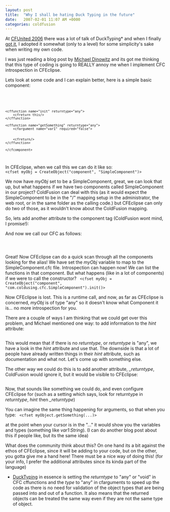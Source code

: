 ```yaml
---
layout: post
title:  "Why I shall be hating Duck Typing in the future"
date:   2007-02-01 11:07 AM +0000
categories: coldfusion
---
```

At <a href="http://www.cfunited.com/">CFUnited 2006</a> there was a lot of talk of DuckTyping* and when I finally <a href="http://blog.cutterscrossing.com/index.cfm/2006/6/30/Day-3">got it</a>, I  adopted it somewhat (only to a level) for some simplicity's sake when writing my own code.

I was just reading a blog post by <a href="http://www.blogoffusion.com/index.cfm/2007/1/31/What-I-did-to-Mach-II">Michael Dinowitz</a> and its got me thinking that this type of coding is going to REALLY annoy me when I implement CFC introspection in CFEclipse.

Lets look at some code and I can explain better, here is a simple basic component:

<code>
	<cfcomponent output="false">
		
	<cffunction name="init" returntype="any">
		<cfreturn this/>
	</cffunction>

	<cffunction name="getSomething" returntype="any">
		<cfargument name="var1" required="false">


		<cfreturn/>
	</cffunction>

	</cfcomponent>
	
</code>

In CFEclipse, when we call this we can do it like so:
<code>
	<cfset myObj = CreateObject("component", "SimpleComponent")>
</code>

We now have <em>myObj</em> set to be a SimpleComponent, great, we can look that up, but what happens if we have two components called SimpleComponent in our project? ColdFusion can deal with this (as it would expect the SimpleComponent to be in the "/" mapping setup in the administrator, the web root, or in the same folder as the calling code.) but CFEclipse can only do two of those, as it wouldn't know about the ColdFusion mapping.

So, lets add another attribute to the component tag (ColdFusion wont mind, I promise!):
<code>
	<cfcomponent output="false" alias="com.coldfusing.cfc.SimpleComponent">
</code>
And now we call our CFC as follows:

<code>
	<cfset myObj = CreateObject("component", "com.coldusing.cfc.SimpleComponent")>
</code>

Great! Now CFEclipse can do a quick scan through all the components looking for the alias! We have set the <em>myObj</em> variable to map to the SimpleComponent.cfc file. Introspection can happen now! We can list the functions in that component. But what happens (like in a lot of components) if we were to call the constructor?
<code>
	<cfset myObj = CreateObject("component", "com.coldusing.cfc.SimpleComponent").init()>
</code>

Now CFEclipse is lost. This is a runtime call, and now, as far as CFEclipse is concerned, <em>myObj</em> is of type "any" so it doesn't know what Component it is... no more introspection for you.

There are a couple of ways I am thinking that we could get over this problem, and Michael mentioned one way: to add information to the <em>hint</em> attribute:
<code>
		<cffunction name="init" returntype="any" hint="type:com.coldfusing.cfc.SimpleComponent">
</code>

This would mean that if there is no <em>returntype</em>, or  <em>returntype</em> is "any", we have a look in the <em>hint</em> attribute and use that. The downside is that a lot of people have already written things in their <em>hint</em> attribute, such as documentation and what not. Let's come up with something else.

The other way we could do this is to add another attribute, <em>_returntype</em>, ColdFusion would ignore it, but it would be visible to CFEclipse:
<code>
	<cffunction name="init" returntype="any" _returntype="com.coldfusing.cfc.SimpleComponent">
</code>

Now, that sounds like something we could do, and even configure CFEclipse for (such as a setting which says, look for returntype in <em>returntype</em>, <em>hint</em> then <em>_returntype</em>)

You can imagine the same thing happening for arguments, so that when you type:
<code>
	<cfset myObject.getSomething(...)>
</code>

at the point when your cursor is in the "..." it would show you the variables and types (something like <em>var1:String</em>). (I can do another blog post about this if people like, but its the same idea)

What does the community think about this? On one hand its a bit against the ethos of CFEclipse, since it will be adding to your code, but on the other, you gotta give me a hand here! There must be a nice way of doing this! (for your info, I prefer the additional attributes since its kinda part of the language)


* <a href="http://en.wikipedia.org/wiki/Duck_typing">DuckTyping</a> in essence is setting the <em>returntype</em> to "any" or "void" in CFC cffunctions and the <em>type</em> to "any" in cfarguments to speed up the code as there is no need for validation of the object types that are being passed into and out of a function. It also means that the returned objects can be treated the same way even if they are not the same type of object.